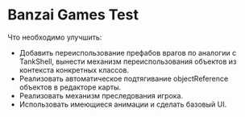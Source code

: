 # Banzai Games Test  
Что необходимо улучшить:
* Добавить переиспользование префабов врагов по аналогии с TankShell, вынести механизм переиспользования объектов из контекста конкретных классов.
* Реализовать автоматическое подтягивание objectReference объектов в редакторе карты.
* Реализовать механизм преследования игрока.
* Использовать имеющиеся анимации и сделать базовый UI.